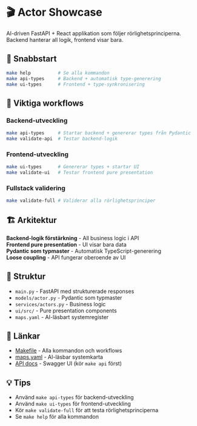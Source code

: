 # 🎬 Actor Showcase

AI-driven FastAPI + React applikation som följer rörlighetsprinciperna. Backend hanterar all logik, frontend visar bara.

## 🚀 Snabbstart

```bash
make help          # Se alla kommandon
make api-types     # Backend + automatisk type-generering
make ui-types      # Frontend + type-synkronisering
```

## 🎯 Viktiga workflows

### Backend-utveckling
```bash
make api-types     # Startar backend + genererar types från Pydantic
make validate-api  # Testar backend-logik
```

### Frontend-utveckling  
```bash
make ui-types      # Genererar types + startar UI
make validate-ui   # Testar frontend pure presentation
```

### Fullstack validering
```bash
make validate-full # Validerar alla rörlighetsprinciper
```

## 🏗️ Arkitektur

**Backend-logik förstärkning** - All business logic i API  
**Frontend pure presentation** - UI visar bara data  
**Pydantic som typmaster** - Automatisk TypeScript-generering  
**Loose coupling** - API fungerar oberoende av UI  

## 📁 Struktur

- `main.py` - FastAPI med strukturerade responses
- `models/actor.py` - Pydantic som typmaster
- `services/actors.py` - Business logic
- `ui/src/` - Pure presentation components
- `maps.yaml` - AI-läsbart systemregister

## 🔗 Länkar

- [Makefile](Makefile) - Alla kommandon och workflows
- [maps.yaml](maps.yaml) - AI-läsbar systemkarta
- [API docs](http://localhost:8000/docs) - Swagger UI (kör `make api` först)

## 💡 Tips

- Använd `make api-types` för backend-utveckling
- Använd `make ui-types` för frontend-utveckling  
- Kör `make validate-full` för att testa rörlighetsprinciperna
- Se `make help` för alla kommandon 